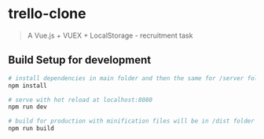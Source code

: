 # trello-clone

> A Vue.js + VUEX + LocalStorage - recruitment task

## Build Setup for development

``` bash
# install dependencies in main folder and then the same for /server folder
npm install

# serve with hot reload at localhost:8080
npm run dev

# build for production with minification files will be in /dist folder
npm run build
